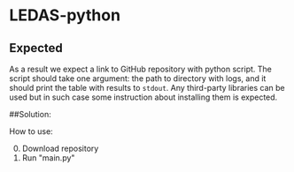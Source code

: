 # LEDAS-python

## Expected

As a result we expect a link to GitHub repository with python script. The script should take one argument: the path to directory with logs, and it should print the table with results to `stdout`. Any third-party libraries can be used but in such case some instruction about installing them is expected.

##Solution:

How to use:

0. Download repository
1. Run "main.py"
